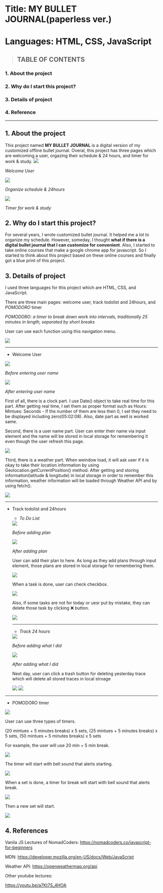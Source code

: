 # Title: MY BULLET JOURNAL(paperless ver.)
# Languages: HTML, CSS, JavaScript

> ## TABLE OF CONTENTS
### 1. About the project

### 2. Why do I start this project?

### 3. Details of project

### 4. Reference

------
## 1. About the project

This project named **MY BULLET JOURNAL** is a digital version of my customized offline bullet journal. 
Overal, this project has three pages which are welcoming a user, orgazing their schedule & 24 hours, and timer for work & study.
<img src="https://user-images.githubusercontent.com/64330888/122252847-9e72a900-cf06-11eb-8c46-add22d094c91.png"/>            

_Welcome User_

<img src="https://user-images.githubusercontent.com/64330888/122252858-a0d50300-cf06-11eb-92c4-91610f973c6c.png"/>

_Organize schedule & 24hours_

<img src="https://user-images.githubusercontent.com/64330888/122252864-a2063000-cf06-11eb-9424-5a4720a9e922.png"/>

_Timer for work & study_

## 2. Why do I start this project?

For several years, I wrote customized bullet journal. It helped me a lot to organize my schedule. 
However, someday, I thought **what if there is a digital bullet journal that I can customize for convenient**. 
Also, I started to take online courses that make a google chrome app for javascript. 
So I started to think about this project based on these online courses and finally got a blue print of this project.

## 3. Details of project

I used three languages for this project which are HTML, CSS, and JavaScript.

There are three main pages: welcome user, track todolist and 24hours, and *POMODORO* timer

*POMODORO: a timer to break down work into intervals, traditionally 25 minutes in length, separated by short breaks*

User can use each function using this navigation menu.

<img src="https://user-images.githubusercontent.com/64330888/122632813-2546a200-d110-11eb-886d-a2561f97d817.png"/>

---------------------------------------

 * Welcome User

  <img src="https://user-images.githubusercontent.com/64330888/122579185-9f831200-d08f-11eb-8f21-46f1440aecd9.png"/>
  
   _Before entering user name_

  <img src="https://user-images.githubusercontent.com/64330888/122579178-9e51e500-d08f-11eb-86a6-9451543b1914.png"/>

   _After entering user name_

   First of all, there is a clock part. I use Date() object to take real time for this part. After getting real time, I set them as proper format such as Hours: Mintues: Seconds - If the number of them are less then 0, I set they need to be displayed including zero(05:02:08). Also, date part as well is worked same.
  
   Second, there is a user name part. User can enter their name via input element and the name will be stored in local storage for remembering it even though the user refresh this page. 
  
   <img src="https://user-images.githubusercontent.com/64330888/122580881-66e43800-d091-11eb-8839-91172f0d8739.png"/>
  
   Third, there is a weather part. When weindow load, it will ask user if it is okay to take their location information by using Geolocation.getCurrentPosition() method. After getting and storing information(latitude & longitude) in local storage in order to remember this information, weather information will be loaded through Weather API and by using fetch().
  
   <img src="https://user-images.githubusercontent.com/64330888/122632692-84f07d80-d10f-11eb-9477-0b36d07cddf7.png"/>

---------------------------------------
  
* Track todolist and 24hours
  
  * *To Do List*

  <img src="https://user-images.githubusercontent.com/64330888/122633011-26c49a00-d111-11eb-9b89-6300e58961e6.png"/>
  
    _Before adding plan_
  
  <img src="https://user-images.githubusercontent.com/64330888/122633061-77d48e00-d111-11eb-939e-571d9bca22c5.png"/>
  
    _After adding plan_
  
  
   User can add their plan to here. As long as they add plans through input element, those plans are stored in local storage for remembering them.
  
    <img src="https://user-images.githubusercontent.com/64330888/122633274-a4d57080-d112-11eb-9fa0-61c33893024d.png"/>
  
   When a task is done, user can check checkbox. 
  
    <img src="https://user-images.githubusercontent.com/64330888/122633117-dd287f00-d111-11eb-8d72-3a568d07928c.png"/>
  
   Also, if some tasks are not for today or uesr put by mistake, they can delete those task by clicking ❌ button.
  
    <img src="https://user-images.githubusercontent.com/64330888/122633186-1f51c080-d112-11eb-9b8b-9dd1c94dd0e9.png"/>

  ---------------------------------------
  * *Track 24 hours*
  
  <img src="https://user-images.githubusercontent.com/64330888/122633186-1f51c080-d112-11eb-9b8b-9dd1c94dd0e9.png"/>
  
   _Before adding what I did_
    
  <img src="https://user-images.githubusercontent.com/64330888/122633186-1f51c080-d112-11eb-9b8b-9dd1c94dd0e9.png"/>
  
   _After adding what I did_
   
  Next day, user can click a trash button for deleting yesterday trace which will delete all stored traces in local stroage
  
  <img src="https://user-images.githubusercontent.com/64330888/122633664-b455b900-d114-11eb-8170-29e39e8edb85.png"/>
  
  <img src="https://user-images.githubusercontent.com/64330888/122633673-bcadf400-d114-11eb-826e-090fabc10ad6.png"/>

---------------------------------------

* POMODORO timer

<img src="https://user-images.githubusercontent.com/64330888/122633741-10204200-d115-11eb-83ff-5e9c840bf631.png"/>

User can use three types of timers. 

(20 mintues + 5 minutes breaks) x 5 sets, (25 mintues + 5 minutes breaks) x 5 sets, (50 mintues + 5 minutes breaks) x 5 sets

For example, the user will use 20 min + 5 min break.

<img src="https://user-images.githubusercontent.com/64330888/122633810-6ab99e00-d115-11eb-8280-ca04ace9a760.png"/>

The timer will start with bell sound that alerts starting.

<img src="https://user-images.githubusercontent.com/64330888/122633814-6c836180-d115-11eb-8bd1-729f3905ab5b.png"/>

When a set is done, a timer for break will start with bell sound that alerts break.

<img src="https://user-images.githubusercontent.com/64330888/122634006-99844400-d116-11eb-97ab-9f513ad3d6b1.png"/>

Then a new set will start.

<img src="https://user-images.githubusercontent.com/64330888/122634134-74440580-d117-11eb-8ed8-f3b2ee73f686.png"/>


## 4. References

Vanila JS Lectures of NomadCoders: https://nomadcoders.co/javascript-for-beginners

MDN: https://developer.mozilla.org/en-US/docs/Web/JavaScript

Weather API: https://openweathermap.org/api

Other youtube lectures: 

https://youtu.be/a7Kt7S_4HOA






 
  
  
  
  
  
  
  
  
  
  
  
  








